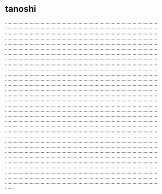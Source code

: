 # tanoshi

.......................................................................................................................................................................................................................................................................................................................................................................................................................................................................................................................................................................................................................................................................................................................................................................................................................................................................................................................................................................................................................................................................................................................................................................................................................................................................................................................................................................................................................................................................................................................................................................................................................................................................................................................................................................................................................................................................................................................................................................................................................................................................................................................................................................................................................................................................................................................................................................................................................................................................................................................................................................................................................................................................................................................................................................................................................................................................................................................................................................................................................................................................................................................................................................................................................................................................................................................................................................................................................................................................................................................................................................................................................................................................................................................................................................................................................................................................................................................................................................................................................................................................................................................................